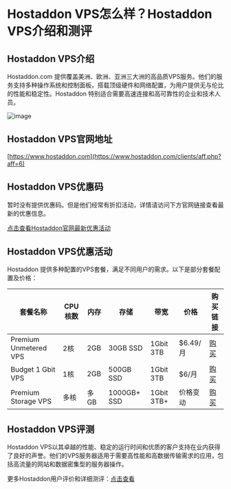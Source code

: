 # Hostaddon VPS怎么样？Hostaddon VPS介绍和测评

## Hostaddon VPS介绍
Hostaddon.com 提供覆盖美洲、欧洲、亚洲三大洲的高品质VPS服务。他们的服务支持多种操作系统和控制面板，搭载顶级硬件和网络配置，为用户提供无与伦比的性能和稳定性。Hostaddon 特别适合需要高速连接和高可靠性的企业和技术人员。

![image](https://github.com/asocial2153/Hostaddon/assets/169743861/ad9ec9b1-b3bc-4e63-ab01-2d4b8ef75bdc)

## Hostaddon VPS官网地址
[https://www.hostaddon.com](https://www.hostaddon.com/clients/aff.php?aff=6)

## Hostaddon VPS优惠码
暂时没有提供优惠码。但是他们经常有折扣活动，详情请访问下方官网链接查看最新的优惠信息。

[点击查看Hostaddon官网最新优惠活动](https://www.hostaddon.com/clients/aff.php?aff=6)

## Hostaddon VPS优惠活动
Hostaddon 提供多种配置的VPS套餐，满足不同用户的需求。以下是部分套餐配置及价格：

| 套餐名称          | CPU核数 | 内存 | 存储      | 带宽       | 价格   | 购买链接                                           |
|---------------|--------|------|-----------|------------|--------|--------------------------------------------------|
| Premium Unmetered VPS | 2核    | 2GB  | 30GB SSD  | 1Gbit 3TB  | $6.49/月 | [购买](https://www.hostaddon.com/clients/aff.php?aff=6) |
| Budget 1 Gbit VPS     | 1核    | 2GB  | 500GB SSD | 1Gbit 3TB  | $6/月   | [购买](https://www.hostaddon.com/clients/aff.php?aff=6) |
| Premium Storage VPS   | 多核    | 多GB | 1000GB+ SSD | 1Gbit 3TB+ | 价格变动 | [购买](https://www.hostaddon.com/clients/aff.php?aff=6) |

## Hostaddon VPS评测
Hostaddon VPS以其卓越的性能、稳定的运行时间和优质的客户支持在业内获得了良好的声誉。他们的VPS服务器适用于需要高性能和高数据传输需求的应用，包括高流量的网站和数据密集型的服务器操作。

更多Hostaddon用户评价和详细测评：[点击查看](https://www.hostaddon.com/clients/aff.php?aff=6)
